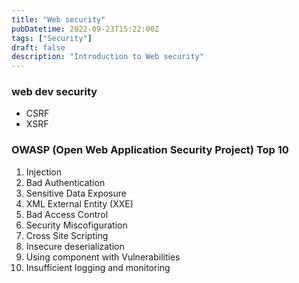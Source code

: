```yaml
---
title: "Web security"
pubDatetime: 2022-09-23T15:22:00Z
tags: ["Security"]
draft: false
description: "Introduction to Web security"
---
```


### web dev security

- CSRF
- XSRF

### OWASP (Open Web Application Security Project) Top 10

1. Injection
2. Bad Authentication
3. Sensitive Data Exposure
4. XML External Entity (XXE)
5. Bad Access Control
6. Security Miscofiguration
7. Cross Site Scripting
8. Insecure deserialization
9. Using component with Vulnerabilities
10. Insufficient logging and monitoring
